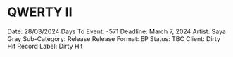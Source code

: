 # QWERTY II

Date: 28/03/2024
Days To Event: -571
Deadline: March 7, 2024
Artist: Saya Gray
Sub-Category: Release
Release Format: EP
Status: TBC
Client: Dirty Hit
Record Label: Dirty Hit